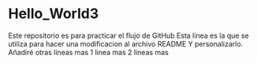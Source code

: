 # Hello_World3
Este repositorio es para practicar el flujo de GitHub
Esta linea es la que se utiliza para hacer una modificacion al archivo README
Y personalizarlo.
Añadiré otras lineas mas
1 linea mas
2 lineas mas 


